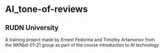 # AI_tone-of-reviews
## RUDN University
A training project made by Ernest Fedorina and Timofey Artamonov from the NKNbd-01-21 group as part of the course introduction to AI technology

